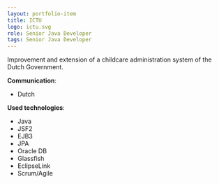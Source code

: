 ```yaml
---
layout: portfolio-item
title: ICTU
logo: ictu.svg
role: Senior Java Developer
tags: Senior Java Developer
---
```


Improvement and extension of a childcare administration system of the Dutch Government.

**Communication**:

- Dutch

**Used technologies**:

- Java
- JSF2
- EJB3
- JPA
- Oracle DB
- Glassfish
- EclipseLink
- Scrum/Agile
